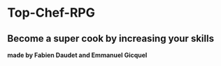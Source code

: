 # Top-Chef-RPG

## Become a super cook by increasing your skills

__made by Fabien Daudet and Emmanuel Gicquel__
